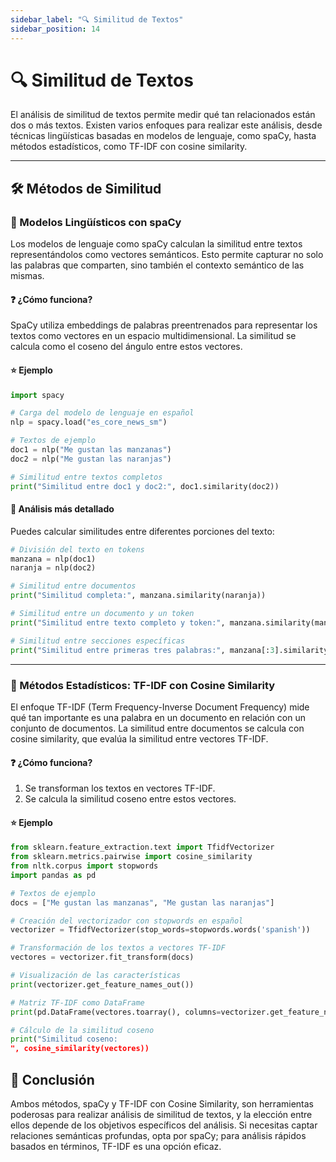 ```yaml
---
sidebar_label: "🔍 Similitud de Textos"
sidebar_position: 14
---
```


# 🔍 Similitud de Textos

El análisis de similitud de textos permite medir qué tan relacionados están dos o más textos. Existen varios enfoques para realizar este análisis, desde técnicas lingüísticas basadas en modelos de lenguaje, como spaCy, hasta métodos estadísticos, como TF-IDF con cosine similarity.

---

## 🛠️ Métodos de Similitud

### 🎨 Modelos Lingüísticos con spaCy

Los modelos de lenguaje como spaCy calculan la similitud entre textos representándolos como vectores semánticos. Esto permite capturar no solo las palabras que comparten, sino también el contexto semántico de las mismas.

#### ❓ ¿Cómo funciona?

SpaCy utiliza embeddings de palabras preentrenados para representar los textos como vectores en un espacio multidimensional. La similitud se calcula como el coseno del ángulo entre estos vectores.

#### ⭐ Ejemplo

```python
import spacy

# Carga del modelo de lenguaje en español
nlp = spacy.load("es_core_news_sm")

# Textos de ejemplo
doc1 = nlp("Me gustan las manzanas")
doc2 = nlp("Me gustan las naranjas")

# Similitud entre textos completos
print("Similitud entre doc1 y doc2:", doc1.similarity(doc2))
```

#### 🔎 Análisis más detallado

Puedes calcular similitudes entre diferentes porciones del texto:

```python title="Similitud entre secciones específicas"
# División del texto en tokens
manzana = nlp(doc1)
naranja = nlp(doc2)

# Similitud entre documentos
print("Similitud completa:", manzana.similarity(naranja))

# Similitud entre un documento y un token
print("Similitud entre texto completo y token:", manzana.similarity(manzana[0]))

# Similitud entre secciones específicas
print("Similitud entre primeras tres palabras:", manzana[:3].similarity(naranja[:3]))
```

---

### 📐 Métodos Estadísticos: TF-IDF con Cosine Similarity

El enfoque TF-IDF (Term Frequency-Inverse Document Frequency) mide qué tan importante es una palabra en un documento en relación con un conjunto de documentos. La similitud entre documentos se calcula con cosine similarity, que evalúa la similitud entre vectores TF-IDF.

#### ❓ ¿Cómo funciona?

1. Se transforman los textos en vectores TF-IDF.
2. Se calcula la similitud coseno entre estos vectores.

#### ⭐ Ejemplo

```python title="TF-IDF con Cosine Similarity"
from sklearn.feature_extraction.text import TfidfVectorizer
from sklearn.metrics.pairwise import cosine_similarity
from nltk.corpus import stopwords
import pandas as pd

# Textos de ejemplo
docs = ["Me gustan las manzanas", "Me gustan las naranjas"]

# Creación del vectorizador con stopwords en español
vectorizer = TfidfVectorizer(stop_words=stopwords.words('spanish'))

# Transformación de los textos a vectores TF-IDF
vectores = vectorizer.fit_transform(docs)

# Visualización de las características
print(vectorizer.get_feature_names_out())

# Matriz TF-IDF como DataFrame
print(pd.DataFrame(vectores.toarray(), columns=vectorizer.get_feature_names_out()))

# Cálculo de la similitud coseno
print("Similitud coseno:
", cosine_similarity(vectores))
```

## 🚀 Conclusión

Ambos métodos, spaCy y TF-IDF con Cosine Similarity, son herramientas poderosas para realizar análisis de similitud de textos, y la elección entre ellos depende de los objetivos específicos del análisis. Si necesitas captar relaciones semánticas profundas, opta por spaCy; para análisis rápidos basados en términos, TF-IDF es una opción eficaz.
